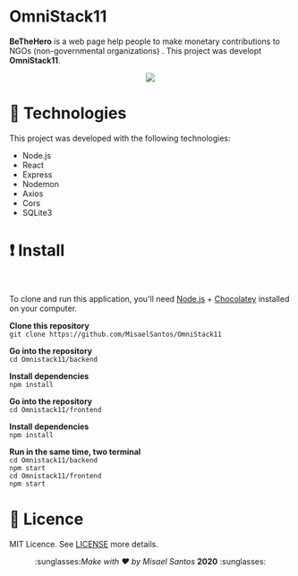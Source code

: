 <h1>OmniStack11</h1>

**BeTheHero** is a web page help people to make monetary contributions to NGOs (non-governmental organizations) . This project was developt **OmniStack11**.

<p align = "center">
<img src = "https://github.com/MisaelSantos/semanaOmniStack11/blob/master/frontend/src/Assets/logo.svg">
</p>


# :rocket: Technologies

This project was developed with the following technologies:

* Node.js
* React
* Express
* Nodemon
* Axios
* Cors
* SQLite3

 
# :heavy_exclamation_mark: Install
 
 <br>
 
To clone and run this application, you'll need [Node.js](https://nodejs.org/en/) + [Chocolatey](https://chocolatey.org/) installed on your computer.

**Clone this repository**
<br>
`git clone https://github.com/MisaelSantos/OmniStack11`

**Go into the repository**
<br>
`cd Omnistack11/backend`

**Install dependencies**
<br>
`npm install`

**Go into the repository**
<br>
`cd Omnistack11/frontend`

**Install dependencies**
<br>
`npm install`

**Run in the same time, two terminal**
<br>
`cd Omnistack11/backend`
<br>
`npm start`
<br>
`cd Omnistack11/frontend`
<br>
`npm start`


# :memo: Licence
  
MIT Licence. See [LICENSE](https://github.com/MisaelSantos/OmniStack11/blob/master/LICENSE) more details.

<p align = "center">
  :sunglasses:<i>Make with ♥ by Misael Santos</i> <strong>2020</strong> :sunglasses: 
</p>
